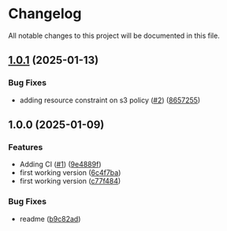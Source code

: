 # Changelog

All notable changes to this project will be documented in this file.

## [1.0.1](https://github.com/nops-io/terraform-aws-nops-compute-copilot-asg-onboarding/compare/v1.0.0...v1.0.1) (2025-01-13)


### Bug Fixes

* adding resource constraint on s3 policy ([#2](https://github.com/nops-io/terraform-aws-nops-compute-copilot-asg-onboarding/issues/2)) ([8657255](https://github.com/nops-io/terraform-aws-nops-compute-copilot-asg-onboarding/commit/86572553625ba288cf21e9b3fb549201c92fa3e4))

## 1.0.0 (2025-01-09)


### Features

* Adding CI ([#1](https://github.com/nops-io/terraform-aws-nops-compute-copilot-asg-onboarding/issues/1)) ([9e4889f](https://github.com/nops-io/terraform-aws-nops-compute-copilot-asg-onboarding/commit/9e4889f5fe347eb6555fd1f304e5a6b40caec69f))
* first working version ([6c4f7ba](https://github.com/nops-io/terraform-aws-nops-compute-copilot-asg-onboarding/commit/6c4f7bae092e8bff8d87b140a82c4d427657a5dd))
* first working version ([c77f484](https://github.com/nops-io/terraform-aws-nops-compute-copilot-asg-onboarding/commit/c77f48485f8ef45aac4e72d2abe762e9ab32abbd))


### Bug Fixes

* readme ([b9c82ad](https://github.com/nops-io/terraform-aws-nops-compute-copilot-asg-onboarding/commit/b9c82ad8a914ccca096dfd57d6b51a56273a08c7))
